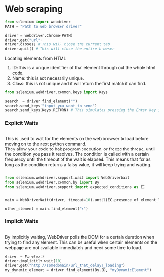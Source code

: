 # Web scraping 

```python
from selenium import webdriver
PATH = "Path to web browser driver"

driver = webdriver.Chrome(PATH)
driver.get("url")
driver.close() # This will close the current tab
driver.quit() # This will close the entire browser
```

Locating elements from HTML
1. ID: this is a unique identifier of that element through out the whole html code.
2. Name: this is not necesarily unique.
3. Class: this is not unique and it will return the first match it can find.
```python
from selenium.webdriver.common.keys import Keys

search  = driver.find_element("")
search.send_keys("input you want to send")
search.send_keys(Keys.RETURN) # This simulates pressing the Enter key in the keyboard
```

### Explicit Waits
<br>
This is used to wait for the elements on the web browser to load before moving on to the next python command.
<br>
They allow your code to halt program execution, or freeze the thread, until the condition you pass it resolves. The condition is called with a certain frequency until the timeout of the wait is elapsed. This means that for as long as the condition returns a falsy value, it will keep trying and waiting.

```python

from selenium.webdriver.support.wait import WebDriverWait
from selenium.webdriver.common.by import By
from selenium.webdriver.support import expected_conditions as EC


main = WebDriverWait(driver, timeout=10).until(EC.presence_of_element_located((By.ID,"id you are searching")))

other_element = main.find_element("x")

```

### Implicit Waits
<br>
By implicitly waiting, WebDriver polls the DOM for a certain duration when trying to find any element. This can be useful when certain elements on the webpage are not available immediately and need some time to load.
<br>


```python
driver = Firefox()
driver.implicitly_wait(10)
driver.get("http://somedomain/url_that_delays_loading")
my_dynamic_element = driver.find_element(By.ID, "myDynamicElement")

```